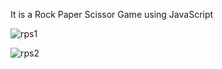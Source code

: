 It is a Rock Paper Scissor Game using JavaScript

![rps1](https://github.com/NaveenKumar68/Rock-Paper-Scissor-Game/assets/143395409/9c812d9c-dc52-4a3b-a34c-9abf1c31e105)

![rps2](https://github.com/NaveenKumar68/Rock-Paper-Scissor-Game/assets/143395409/323275d1-df79-4d2b-886b-c0765eb672e2)
